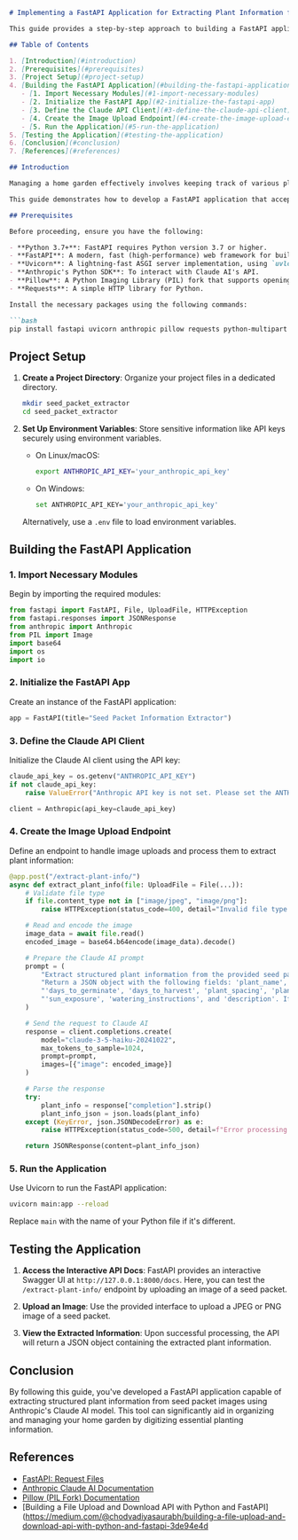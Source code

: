 ```markdown
# Implementing a FastAPI Application for Extracting Plant Information from Seed Packet Images

This guide provides a step-by-step approach to building a FastAPI application that extracts primary plant information from images of seed packets. The extracted data is structured in JSON format, facilitating efficient tracking and management of a home garden.

## Table of Contents

1. [Introduction](#introduction)
2. [Prerequisites](#prerequisites)
3. [Project Setup](#project-setup)
4. [Building the FastAPI Application](#building-the-fastapi-application)
   - [1. Import Necessary Modules](#1-import-necessary-modules)
   - [2. Initialize the FastAPI App](#2-initialize-the-fastapi-app)
   - [3. Define the Claude API Client](#3-define-the-claude-api-client)
   - [4. Create the Image Upload Endpoint](#4-create-the-image-upload-endpoint)
   - [5. Run the Application](#5-run-the-application)
5. [Testing the Application](#testing-the-application)
6. [Conclusion](#conclusion)
7. [References](#references)

## Introduction

Managing a home garden effectively involves keeping track of various plant species, their planting requirements, and growth cycles. Seed packets often contain essential information such as plant names, types, planting instructions, spacing, sun exposure, and germination times. By digitizing and extracting this information into a structured JSON format, gardeners can maintain an organized database to enhance garden planning and maintenance.

This guide demonstrates how to develop a FastAPI application that accepts images of seed packets, processes them using Anthropic's Claude AI model to extract relevant plant information, and returns the data in JSON format.

## Prerequisites

Before proceeding, ensure you have the following:

- **Python 3.7+**: FastAPI requires Python version 3.7 or higher.
- **FastAPI**: A modern, fast (high-performance) web framework for building APIs with Python.
- **Uvicorn**: A lightning-fast ASGI server implementation, using `uvloop` and `httptools`.
- **Anthropic's Python SDK**: To interact with Claude AI's API.
- **Pillow**: A Python Imaging Library (PIL) fork that supports opening, manipulating, and saving image files.
- **Requests**: A simple HTTP library for Python.

Install the necessary packages using the following commands:

```bash
pip install fastapi uvicorn anthropic pillow requests python-multipart
```

## Project Setup

1. **Create a Project Directory**: Organize your project files in a dedicated directory.

   ```bash
   mkdir seed_packet_extractor
   cd seed_packet_extractor
   ```

2. **Set Up Environment Variables**: Store sensitive information like API keys securely using environment variables.

   - On Linux/macOS:

     ```bash
     export ANTHROPIC_API_KEY='your_anthropic_api_key'
     ```

   - On Windows:

     ```bash
     set ANTHROPIC_API_KEY='your_anthropic_api_key'
     ```

   Alternatively, use a `.env` file to load environment variables.

## Building the FastAPI Application

### 1. Import Necessary Modules

Begin by importing the required modules:

```python
from fastapi import FastAPI, File, UploadFile, HTTPException
from fastapi.responses import JSONResponse
from anthropic import Anthropic
from PIL import Image
import base64
import os
import io
```

### 2. Initialize the FastAPI App

Create an instance of the FastAPI application:

```python
app = FastAPI(title="Seed Packet Information Extractor")
```

### 3. Define the Claude API Client

Initialize the Claude AI client using the API key:

```python
claude_api_key = os.getenv("ANTHROPIC_API_KEY")
if not claude_api_key:
    raise ValueError("Anthropic API key is not set. Please set the ANTHROPIC_API_KEY environment variable.")

client = Anthropic(api_key=claude_api_key)
```

### 4. Create the Image Upload Endpoint

Define an endpoint to handle image uploads and process them to extract plant information:

```python
@app.post("/extract-plant-info/")
async def extract_plant_info(file: UploadFile = File(...)):
    # Validate file type
    if file.content_type not in ["image/jpeg", "image/png"]:
        raise HTTPException(status_code=400, detail="Invalid file type. Only JPEG and PNG are supported.")

    # Read and encode the image
    image_data = await file.read()
    encoded_image = base64.b64encode(image_data).decode()

    # Prepare the Claude AI prompt
    prompt = (
        "Extract structured plant information from the provided seed packet image. "
        "Return a JSON object with the following fields: 'plant_name', 'plant_type', "
        "'days_to_germinate', 'days_to_harvest', 'plant_spacing', 'planting_depth', "
        "'sun_exposure', 'watering_instructions', and 'description'. If any data is unavailable, use null for that field."
    )

    # Send the request to Claude AI
    response = client.completions.create(
        model="claude-3-5-haiku-20241022",
        max_tokens_to_sample=1024,
        prompt=prompt,
        images=[{"image": encoded_image}]
    )

    # Parse the response
    try:
        plant_info = response["completion"].strip()
        plant_info_json = json.loads(plant_info)
    except (KeyError, json.JSONDecodeError) as e:
        raise HTTPException(status_code=500, detail=f"Error processing Claude AI response: {e}")

    return JSONResponse(content=plant_info_json)
```

### 5. Run the Application

Use Uvicorn to run the FastAPI application:

```bash
uvicorn main:app --reload
```

Replace `main` with the name of your Python file if it's different.

## Testing the Application

1. **Access the Interactive API Docs**: FastAPI provides an interactive Swagger UI at `http://127.0.0.1:8000/docs`. Here, you can test the `/extract-plant-info/` endpoint by uploading an image of a seed packet.

2. **Upload an Image**: Use the provided interface to upload a JPEG or PNG image of a seed packet.

3. **View the Extracted Information**: Upon successful processing, the API will return a JSON object containing the extracted plant information.

## Conclusion

By following this guide, you've developed a FastAPI application capable of extracting structured plant information from seed packet images using Anthropic's Claude AI model. This tool can significantly aid in organizing and managing your home garden by digitizing essential planting information.

## References

- [FastAPI: Request Files](https://fastapi.tiangolo.com/tutorial/request-files/)
- [Anthropic Claude AI Documentation](https://docs.anthropic.com/claude-docs)
- [Pillow (PIL Fork) Documentation](https://pillow.readthedocs.io/en/stable/)
- [Building a File Upload and Download API with Python and FastAPI](https://medium.com/@chodvadiyasaurabh/building-a-file-upload-and-download-api-with-python-and-fastapi-3de94e4d 